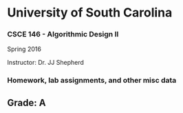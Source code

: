 <h1> University of South Carolina </h1>

<h3> CSCE 146 - Algorithmic Design II </h3>

  Spring 2016

  Instructor: Dr. JJ Shepherd

<h3> Homework, lab assignments, and other misc data </h3>
<h2> Grade: A
